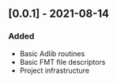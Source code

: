 ## [0.0.1] - 2021-08-14
### Added
- Basic Adlib routines
- Basic FMT file descriptors
- Project infrastructure
